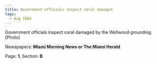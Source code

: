 ```yaml
---  
title: Government officials inspect coral damaged  
tags:  
  - Aug 1984  
---  
```

  
Government officials inspect coral damaged by the Wellwood grounding. [Photo]  
  
Newspapers: **Miami Morning News or The Miami Herald**  
  
Page: **1**, Section: **B** 
